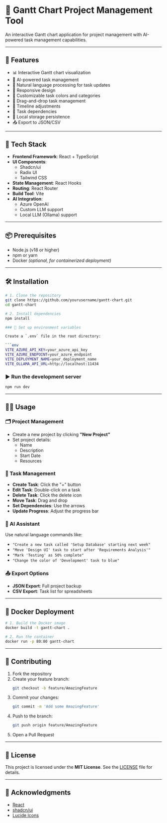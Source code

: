 

# 📅 Gantt Chart Project Management Tool

An interactive Gantt chart application for project management with AI-powered task management capabilities.

---

## 🚀 Features

- 📊 Interactive Gantt chart visualization  
- 🤖 AI-powered task management  
- 💬 Natural language processing for task updates  
- 📱 Responsive design  
- 🎨 Customizable task colors and categories  
- 🔄 Drag-and-drop task management  
- 📅 Timeline adjustments  
- 🔗 Task dependencies  
- 💾 Local storage persistence  
- 📤 Export to JSON/CSV  

---

## 🧰 Tech Stack

- **Frontend Framework**: React + TypeScript  
- **UI Components**:  
  - Shadcn/ui  
  - Radix UI  
  - Tailwind CSS  
- **State Management**: React Hooks  
- **Routing**: React Router  
- **Build Tool**: Vite  
- **AI Integration**:  
  - Azure OpenAI  
  - Custom LLM support  
  - Local LLM (Ollama) support  

---

## 📦 Prerequisites

- Node.js (v18 or higher)  
- npm or yarn  
- Docker *(optional, for containerized deployment)*  

---

## 🛠️ Installation

```bash
# 1. Clone the repository
git clone https://github.com/yourusername/gantt-chart.git
cd gantt-chart

# 2. Install dependencies
npm install

### 🔐 Set up environment variables

Create a `.env` file in the root directory:

```env
VITE_AZURE_API_KEY=your_azure_api_key
VITE_AZURE_ENDPOINT=your_azure_endpoint
VITE_DEPLOYMENT_NAME=your_deployment_name
VITE_OLLAMA_API_URL=http://localhost:11434
```

### ▶️ Run the development server

```bash
npm run dev
```

---

## 🧑‍💼 Usage

### 🗂️ Project Management

- Create a new project by clicking **"New Project"**
- Set project details:
  - Name
  - Description
  - Start Date
  - Resources

### 🧩 Task Management

- **Create Task**: Click the "+" button  
- **Edit Task**: Double-click on a task  
- **Delete Task**: Click the delete icon  
- **Move Task**: Drag and drop  
- **Set Dependencies**: Use the arrows  
- **Update Progress**: Adjust the progress bar  

### 🤖 AI Assistant

Use natural language commands like:

- `"Create a new task called 'Setup Database' starting next week"`  
- `"Move 'Design UI' task to start after 'Requirements Analysis'"`  
- `"Mark 'Testing' as 50% complete"`  
- `"Change the color of 'Development' task to blue"`  

### 📤 Export Options

- **JSON Export**: Full project backup  
- **CSV Export**: Task list for spreadsheets  

---

## 🐳 Docker Deployment

```bash
# 1. Build the Docker image
docker build -t gantt-chart .

# 2. Run the container
docker run -p 80:80 gantt-chart
```

---

## 🤝 Contributing

1. Fork the repository  
2. Create your feature branch:  
   ```bash
   git checkout -b feature/AmazingFeature
   ```  
3. Commit your changes:  
   ```bash
   git commit -m 'Add some AmazingFeature'
   ```  
4. Push to the branch:  
   ```bash
   git push origin feature/AmazingFeature
   ```  
5. Open a Pull Request  

---

## 📄 License

This project is licensed under the **MIT License**. See the [LICENSE](LICENSE) file for details.

---

## 🙏 Acknowledgments

- [React](https://reactjs.org/)  
- [shadcn/ui](https://ui.shadcn.com/)  
- [Lucide Icons](https://lucide.dev/)

